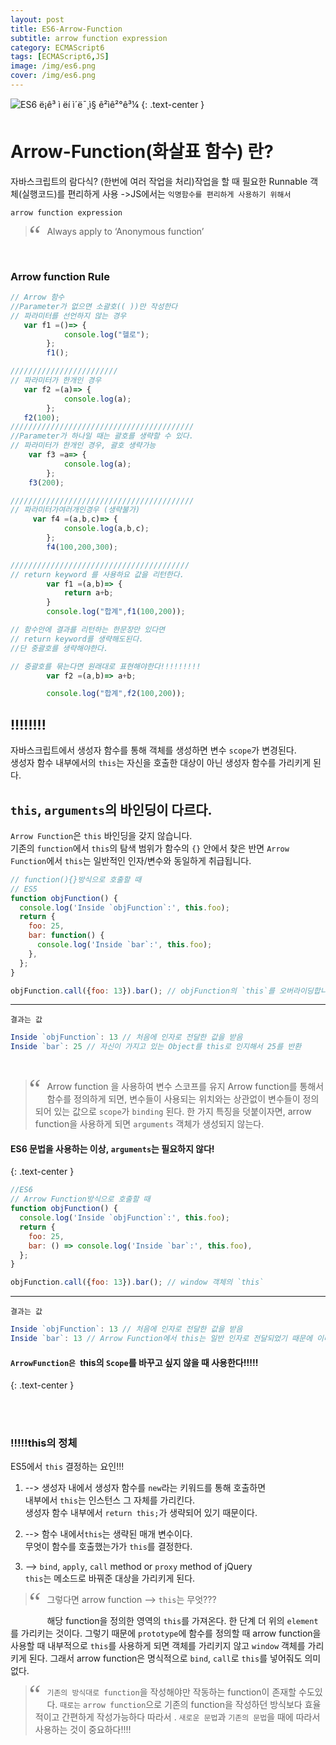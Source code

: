 ```yaml
---
layout: post
title: ES6-Arrow-Function
subtitle: arrow function expression
category: ECMAScript6
tags: [ECMAScript6,JS]
image: /img/es6.png
cover: /img/es6.png
---
```





![ES6 ë¡ê³ ì ëí ì´ë¯¸ì§ ê²ìê²°ê³¼](https://encrypted-tbn0.gstatic.com/images?q=tbn:ANd9GcQZQDfcv4WVz-yyJJNhDs4cuyKju7OuSkA4gaj9D2BXYVPvhSIqBw)
{: .text-center }


# Arrow-Function(화살표 함수) 란?


자바스크립트의 람다식?
(한번에 여러 작업을 처리)작업을 할 때 필요한 Runnable 객체(실행코드)를 편리하게 사용
->JS에서는 `익명함수를 편리하게 사용하기 위해서`

`arrow function expression`
<style>
blockquote:before {
  content: "\201C";
  font-size: 3em;
  font-family: Georgia;
  color: grey;
  float: left;
  margin: -10px 10px 0px -10px;

}
</style>
<blockquote>
<p>Always apply to ‘Anonymous function’  </p>
</blockquote>

<br>



### Arrow function Rule

```js
// Arrow 함수
//Parameter가 없으면 소괄호(( ))만 작성한다
// 파라미터를 선언하지 않는 경우
   var f1 =()=> {
	    	console.log("헬로");
	    };
	    f1();

////////////////////////
// 파라미터가 한개인 경우
   var f2 =(a)=> {
            console.log(a);
        };
   f2(100);
/////////////////////////////////////////
//Parameter가 하나일 때는 괄호를 생략할 수 있다.
// 파라미터가 한개인 경우, 괄호 생략가능
    var f3 =a=> {
            console.log(a);
        };
    f3(200);

/////////////////////////////////////////
// 파라미터가여러개인경우 (생략불가)
     var f4 =(a,b,c)=> {
            console.log(a,b,c);
        };
        f4(100,200,300);

////////////////////////////////////////
// return keyword 를 사용하요 값을 리턴한다.
	    var f1 =(a,b)=> {
	    	return a+b;
	    }
	    console.log("합계",f1(100,200));

// 함수안에 결과를 리턴하는 한문장만 있다면
// return keyword를 생략해도된다.
//단 중괄호를 생략해야한다.

// 중괄호를 묶는다면 원래대로 표현해야한다!!!!!!!!!
        var f2 =(a,b)=> a+b;

        console.log("합계",f2(100,200));
```





## !!!!!!!!

자바스크립트에서 생성자 함수를 통해 객체를 생성하면 변수 `scope`가 변경된다.<br>
 생성자 함수 내부에서의 `this`는 자신을 호출한 대상이 아닌 생성자 함수를 가리키게 된다.





## `this`, `arguments`의 바인딩이 다르다.

`Arrow Function`은 `this` 바인딩을 갖지 않습니다. <br>
기존의 `function`에서 `this`의 탐색 범위가 함수의 `{}` 안에서 찾은 반면 `Arrow Function`에서 `this`는 일반적인 인자/변수와 동일하게 취급됩니다.

```js
// function(){}방식으로 호출할 때
// ES5
function objFunction() {
  console.log('Inside `objFunction`:', this.foo);
  return {
    foo: 25,
    bar: function() {
      console.log('Inside `bar`:', this.foo);
    },
  };
}

objFunction.call({foo: 13}).bar(); // objFunction의 `this`를 오버라이딩합니다.
```
<hr>

`결과는 값 `

```js
Inside `objFunction`: 13 // 처음에 인자로 전달한 값을 받음
Inside `bar`: 25 // 자신이 가지고 있는 Object를 this로 인지해서 25를 반환
```





<br>

>Arrow function 을 사용하여 변수 스코프를 유지
Arrow function를 통해서 함수를 정의하게 되면,
변수들이 사용되는 위치와는 상관없이 변수들이 정의되어 있는 값으로 `scope`가 `binding` 된다.
한 가지 특징을 덧붙이자면, arrow function을 사용하게 되면
`arguments` 객체가 생성되지 않는다.




#### ES6 문법을 사용하는 이상, `arguments`는 필요하지 않다!
{: .text-center }



```js
//ES6
// Arrow Function방식으로 호출할 때
function objFunction() {
  console.log('Inside `objFunction`:', this.foo);
  return {
    foo: 25,
    bar: () => console.log('Inside `bar`:', this.foo),
  };
}

objFunction.call({foo: 13}).bar(); // window 객체의 `this`

```


<hr>

`결과는 값 `

```js
Inside `objFunction`: 13 // 처음에 인자로 전달한 값을 받음
Inside `bar`: 13 // Arrow Function에서 this는 일반 인자로 전달되었기 때문에 이미 값이 13로 지정됩니다.
```



#### `ArrowFunction은 `this의 `Scope`를 바꾸고 싶지 않을 때 사용한다!!!!!
{: .text-center }

<br>
<br>


### !!!!!this의 정체<br>

ES5에서 `this` 결정하는 요인!!!<br>

1.  -->  생성자 내에서
      생성자 함수를 `new`라는 키워드를 통해 호출하면 <br>
      내부에서 `this`는 인스턴스 그 자체를 가리킨다. <br>
      생성자 함수 내부에서 `return this;`가 생략되어 있기 때문이다.<br>

2.  -->   함수 내에서`this`는 생략된 매개 변수이다.<br>
       무엇이 함수를 호출했는가가 `this`를 결정한다.<br>

3.  -->  `bind`, `apply`, `call` method or `proxy` method of jQuery<br>
       `this`는 메소드로 바꿔준 대상을 가리키게 된다.<br>

> 그렇다면 arrow function  --> `this`는 무엇???



해당 function을 정의한 영역의 `this`를 가져온다. 한 단계 더 위의 `element`를 가리키는 것이다. 그렇기 때문에 `prototype`에 함수를 정의할 때 arrow function을 사용할 때 내부적으로 `this`를 사용하게 되면 객체를 가리키지 않고 `window` 객체를 가리키게 된다. 그래서  arrow function은 명식적으로 `bind`, `call`로 `this`를 넣어줘도 의미 없다.

>`기존의 방식대로 function`을 작성해야만 작동하는 function이 존재할 수도있다.
`때로는`  `arrow function`으로 기존의 function을 작성하던 방식보다 효율적이고 간편하게 작성가능하다 따라서 . `새로운 문법`과 `기존의 문법`을 때에 따라서 사용하는 것이 중요하다!!!!
